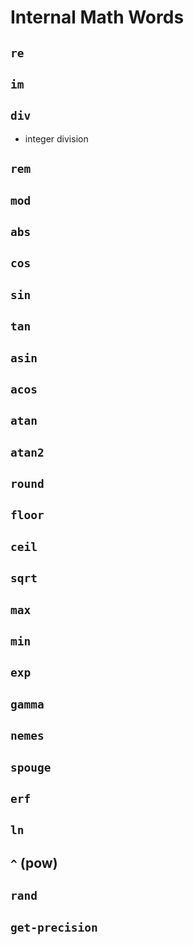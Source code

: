 # Internal Math Words

## `re`

## `im`

## `div`

- integer division

## `rem`

## `mod`

## `abs`

## `cos`

## `sin`

## `tan`

## `asin`

## `acos`

## `atan`

## `atan2`

## `round`

## `floor`

## `ceil`

## `sqrt`

## `max`

## `min`

## `exp`

## `gamma`

## `nemes`

## `spouge`

## `erf`

## `ln`

## `^` (pow)

## `rand`

## `get-precision`
